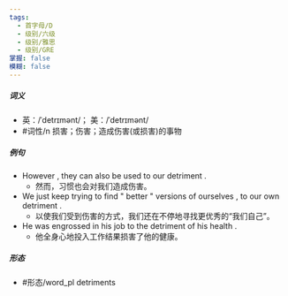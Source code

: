 ```yaml
---
tags:
  - 首字母/D
  - 级别/六级
  - 级别/雅思
  - 级别/GRE
掌握: false
模糊: false
---
```

##### 词义
- 英：/ˈdetrɪmənt/； 美：/ˈdetrɪmənt/
- #词性/n  损害；伤害；造成伤害(或损害)的事物
##### 例句
- However , they can also be used to our detriment .
	- 然而，习惯也会对我们造成伤害。
- We just keep trying to find " better " versions of ourselves , to our own detriment .
	- 以使我们受到伤害的方式，我们还在不停地寻找更优秀的“我们自己”。
- He was engrossed in his job to the detriment of his health .
	- 他全身心地投入工作结果损害了他的健康。
##### 形态
- #形态/word_pl detriments
